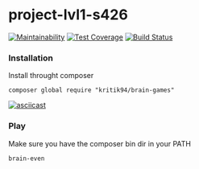# project-lvl1-s426

[![Maintainability](https://api.codeclimate.com/v1/badges/b747e0e5993ba981e8f3/maintainability)](https://codeclimate.com/github/kritik94/project-lvl1-s426/maintainability)
[![Test Coverage](https://api.codeclimate.com/v1/badges/b747e0e5993ba981e8f3/test_coverage)](https://codeclimate.com/github/kritik94/project-lvl1-s426/test_coverage)
[![Build Status](https://travis-ci.org/kritik94/project-lvl1-s426.svg?branch=master)](https://travis-ci.org/kritik94/project-lvl1-s426)

### Installation

Install throught composer

```
composer global require "kritik94/brain-games"
```

[![asciicast](https://asciinema.org/a/jcD1L5LKo34Jrpx34N9bQFWmS.svg)](https://asciinema.org/a/jcD1L5LKo34Jrpx34N9bQFWmS)

### Play

Make sure you have the composer bin dir in your PATH

```
brain-even
```



